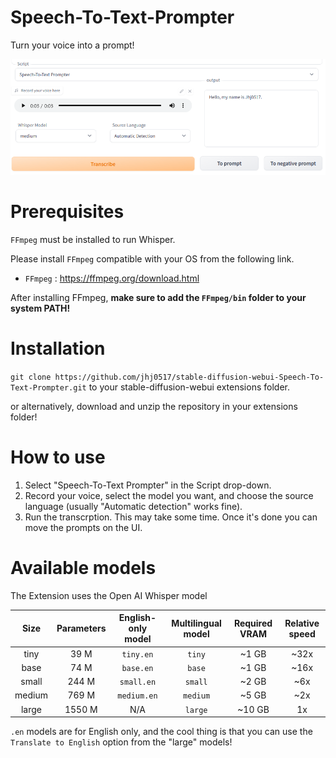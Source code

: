 # Speech-To-Text-Prompter

Turn your voice into a prompt!

![UI screenshot](https://raw.githubusercontent.com/jhj0517/stable-diffusion-webui-Speech-To-Text-Prompter/master/screenshot.png?token=GHSAT0AAAAAAB6KX4BW3G47HIHOIPSXGJEUZAGZTCA)

# Prerequisites
`FFmpeg` must be installed to run Whisper. 

Please install `FFmpeg` compatible with your OS from the following link.

- `FFmpeg` : https://ffmpeg.org/download.html

After installing FFmpeg, **make sure to add the `FFmpeg/bin` folder to your system PATH!**

# Installation
`git clone https://github.com/jhj0517/stable-diffusion-webui-Speech-To-Text-Prompter.git` to your stable-diffusion-webui extensions folder.

or alternatively, download and unzip the repository in your extensions folder!

# How to use
1. Select "Speech-To-Text Prompter" in the Script drop-down.
2. Record your voice, select the model you want, and choose the source language (usually "Automatic detection" works fine).
3. Run the transcrption. This may take some time. Once it's done you can move the prompts on the UI.

# Available models

The Extension uses the Open AI Whisper model

|  Size  | Parameters | English-only model | Multilingual model | Required VRAM | Relative speed |
|:------:|:----------:|:------------------:|:------------------:|:-------------:|:--------------:|
|  tiny  |    39 M    |     `tiny.en`      |       `tiny`       |     ~1 GB     |      ~32x      |
|  base  |    74 M    |     `base.en`      |       `base`       |     ~1 GB     |      ~16x      |
| small  |   244 M    |     `small.en`     |      `small`       |     ~2 GB     |      ~6x       |
| medium |   769 M    |    `medium.en`     |      `medium`      |     ~5 GB     |      ~2x       |
| large  |   1550 M   |        N/A         |      `large`       |    ~10 GB     |       1x       |


`.en` models are for English only, and the cool thing is that you can use the `Translate to English` option from the "large" models!
